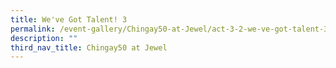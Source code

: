 ```yaml
---
title: We've Got Talent! 3
permalink: /event-gallery/Chingay50-at-Jewel/act-3-2-we-ve-got-talent-3-3
description: ""
third_nav_title: Chingay50 at Jewel
---
```

